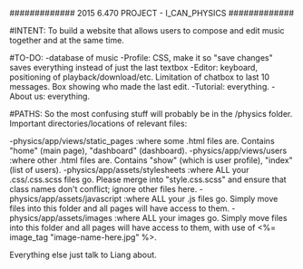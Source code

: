 ############# 2015 6.470 PROJECT - I_CAN_PHYSICS #############

#INTENT:
To build a website that allows users to compose and edit music together and at the same time.

#TO-DO:
-database of music
-Profile: CSS, make it so "save changes" saves everything instead of just the last textbox
-Editor: keyboard, positioning of playback/download/etc. Limitation of chatbox to last 10 messages. Box showing who made the last edit.
-Tutorial: everything.
-About us: everything.


#PATHS:
So the most confusing stuff will probably be in the /physics folder. Important directories/locations of relevant files:

-physics/app/views/static_pages		:where some .html files are. Contains "home" (main page), "dashboard" (dashboard).
-physics/app/views/users			:where other .html files are. Contains "show" (which is user profile), "index" (list of users).
-physics/app/assets/stylesheets		:where ALL your .css/.css.scss files go. Please merge into "style.css.scss" and ensure that class names don't conflict; ignore other files here.
-physics/app/assets/javascript		:where ALL your .js files go. Simply move files into this folder and all pages will have access to them.
-physics/app/assets/images			:where ALL your images go. Simply move files into this folder and all pages will have access to them, with use of <%= image_tag "image-name-here.jpg" %>.

Everything else just talk to Liang about.
